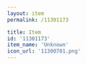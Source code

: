 ```yaml
---
layout: item
permalink: /11301173

title: Item
id: '11301173'
item_name: 'Unknown'
icon_url: '11300701.png'
---
```

